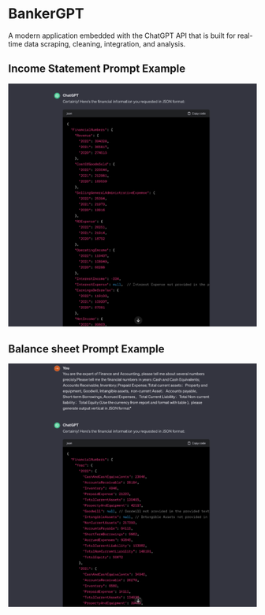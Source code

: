# BankerGPT

A modern application embedded with the ChatGPT API that is built for real-time data scraping, cleaning, integration, and analysis.


## Income Statement Prompt Example
![Income Statement Prompt Example](images/Income_Statement_Prompt.png)



## Balance sheet Prompt Example
![Balance sheet Prompt Example](images/Balance_sheet_Prompt.png)
